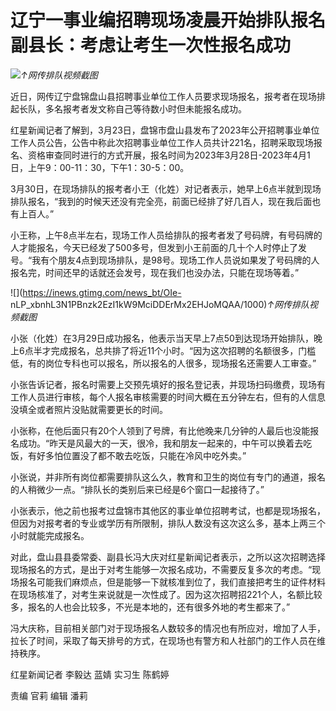 # 辽宁一事业编招聘现场凌晨开始排队报名 副县长：考虑让考生一次性报名成功

![](https://inews.gtimg.com/news_bt/O1kL4Zw0PHL8ClbKIFGWYWTLcXIICSoubGMQ5qArOxfKsAA/1000)_↑网传排队视频截图_

近日，网传辽宁盘锦盘山县招聘事业单位工作人员要求现场报名，报考者在现场排起长队，多名报考者发文称自己等待数小时但未能报名成功。

红星新闻记者了解到，3月23日，盘锦市盘山县发布了2023年公开招聘事业单位工作人员公告，公告中称此次招聘事业单位工作人员共计221名，招聘采取现场报名、资格审查同时进行的方式开展，报名时间为2023年3月28日-2023年4月1日，上午9：00-11：30，下午1：30-5：00。

3月30日，在现场排队的报考者小王（化姓）对记者表示，她早上6点半就到现场排队报名，“我到的时候天还没有完全亮，前面已经排了好几百人，现在我后面也有上百人。”

小王称，上午8点半左右，现场工作人员给排队的报考者发了号码牌，有号码牌的人才能报名，今天已经发了500多号，但发到小王前面的几十个人时停止了发号。“我有个朋友4点到现场排队，是98号。现场工作人员说如果发了号码牌的人报名完，时间还早的话就还会发号，现在我们也没办法，只能在现场等着。”

![](https://inews.gtimg.com/news_bt/OIe-
nLP_xbnhL3N1PBnzk2EzI1kW9MciDDErMx2EHJoMQAA/1000)_↑网传排队视频截图_

小张（化姓）在3月29日成功报名，他表示当天早上7点50到达现场开始排队，晚上6点半才完成报名，总共排了将近11个小时。“因为这次招聘的名额很多，门槛低，有的岗位专科也可以报名，所以报名的人很多，现场报名还需要人工审查。”

小张告诉记者，报名时需要上交预先填好的报名登记表，并现场扫码缴费，现场有工作人员进行审核，每个人报名审核需要的时间大概在五分钟左右，但有的人信息没填全或者照片没贴就需要更长的时间。

小张称，在他后面只有20个人领到了号牌，有比他晚来几分钟的人最后也没能报名成功。“昨天是风最大的一天，很冷，我和朋友一起来的，中午可以换着去吃饭，有好多怕位置没了都不敢去吃饭，只能在冷风中吃外卖。”

小张说，并非所有岗位都需要排队这么久，教育和卫生的岗位有专门的通道，报名的人稍微少一点。“排队长的类别后来已经是6个窗口一起接待了。”

小张表示，他之前也报考过盘锦市其他区的事业单位招聘考试，也都是现场报名，但因为对报考者的专业或学历有所限制，排队人数没有这次这么多，基本上两三个小时就能完成报名。

对此，盘山县县委常委、副县长冯大庆对红星新闻记者表示，之所以这次招聘选择现场报名的方式，是出于对考生能够一次报名成功，不需要反复多次的考虑。“现场报名可能我们麻烦点，但是能够一下就核准到位了，我们直接把考生的证件材料在现场核准了，对考生来说就是一次性成了。因为这次招聘招221个人，名额比较多，报名的人也会比较多，不光是本地的，还有很多外地的考生都来了。”

冯大庆称，目前相关部门对于现场报名人数较多的情况也有所应对，增加了人手，拉长了时间，采取了每天排号的方式，在现场也有警方和人社部门的工作人员在维持秩序。

红星新闻记者 李毅达 蓝婧 实习生 陈鹤婷

责编 官莉 编辑 潘莉

